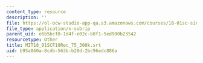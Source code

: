 ```yaml
---
content_type: resource
description: ''
file: https://ol-ocw-studio-app-qa.s3.amazonaws.com/courses/18-01sc-single-variable-calculus-fall-2010/b95a860a8cdb563bb28d2bc96edc886a_MIT18_01SCF10Rec_75_300k.vtt
file_type: application/x-subrip
parent_uid: e6b5bcf0-1d4f-e02c-b8f1-5ed900b23542
resourcetype: Other
title: MIT18_01SCF10Rec_75_300k.srt
uid: b95a860a-8cdb-563b-b28d-2bc96edc886a
---
```

